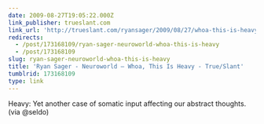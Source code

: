 ```yaml
---
date: 2009-08-27T19:05:22.000Z
link_publisher: trueslant.com
link_url: 'http://trueslant.com/ryansager/2009/08/27/whoa-this-is-heavy/'
redirects:
  - /post/173168109/ryan-sager-neuroworld-whoa-this-is-heavy
  - /post/173168109
slug: ryan-sager-neuroworld-whoa-this-is-heavy
title: 'Ryan Sager - Neuroworld – Whoa, This Is Heavy - True/Slant'
tumblrid: 173168109
type: link
---
```

<p>Heavy: Yet another case of somatic input affecting our abstract thoughts. (via @seldo)</p>
